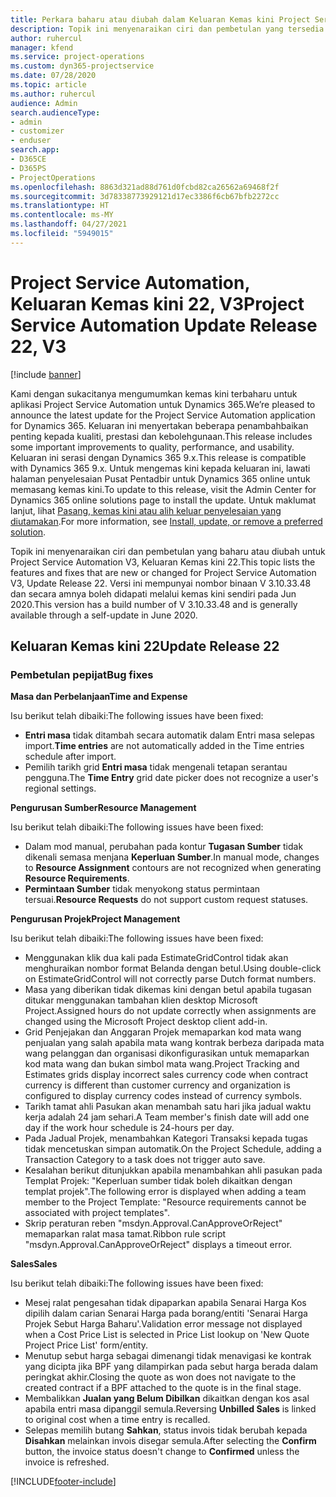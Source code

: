 ```yaml
---
title: Perkara baharu atau diubah dalam Keluaran Kemas kini Project Service Automation 22, V3
description: Topik ini menyenaraikan ciri dan pembetulan yang tersedia dalam Keluaran Kemas kini Project Service Automation 22, V3.
author: ruhercul
manager: kfend
ms.service: project-operations
ms.custom: dyn365-projectservice
ms.date: 07/28/2020
ms.topic: article
ms.author: ruhercul
audience: Admin
search.audienceType:
- admin
- customizer
- enduser
search.app:
- D365CE
- D365PS
- ProjectOperations
ms.openlocfilehash: 8863d321ad88d761d0fcbd82ca26562a69468f2f
ms.sourcegitcommit: 3d78338773929121d17ec3386f6cb67bfb2272cc
ms.translationtype: HT
ms.contentlocale: ms-MY
ms.lasthandoff: 04/27/2021
ms.locfileid: "5949015"
---
```

# <a name="project-service-automation-update-release-22-v3"></a><span data-ttu-id="20d4f-103">Project Service Automation, Keluaran Kemas kini 22, V3</span><span class="sxs-lookup"><span data-stu-id="20d4f-103">Project Service Automation Update Release 22, V3</span></span>

[!include [banner](../includes/psa-now-project-operations.md)]

<span data-ttu-id="20d4f-104">Kami dengan sukacitanya mengumumkan kemas kini terbaharu untuk aplikasi Project Service Automation untuk Dynamics 365.</span><span class="sxs-lookup"><span data-stu-id="20d4f-104">We’re pleased to announce the latest update for the Project Service Automation application for Dynamics 365.</span></span> <span data-ttu-id="20d4f-105">Keluaran ini menyertakan beberapa penambahbaikan penting kepada kualiti, prestasi dan kebolehgunaan.</span><span class="sxs-lookup"><span data-stu-id="20d4f-105">This release includes some important improvements to quality, performance, and usability.</span></span> <span data-ttu-id="20d4f-106">Keluaran ini serasi dengan Dynamics 365 9.x.</span><span class="sxs-lookup"><span data-stu-id="20d4f-106">This release is compatible with Dynamics 365 9.x.</span></span> <span data-ttu-id="20d4f-107">Untuk mengemas kini kepada keluaran ini, lawati halaman penyelesaian Pusat Pentadbir untuk Dynamics 365 online untuk memasang kemas kini.</span><span class="sxs-lookup"><span data-stu-id="20d4f-107">To update to this release, visit the Admin Center for Dynamics 365 online solutions page to install the update.</span></span> <span data-ttu-id="20d4f-108">Untuk maklumat lanjut, lihat [Pasang, kemas kini atau alih keluar penyelesaian yang diutamakan](/power-platform/admin/install-remove-preferred-solution).</span><span class="sxs-lookup"><span data-stu-id="20d4f-108">For more information, see [Install, update, or remove a preferred solution](/power-platform/admin/install-remove-preferred-solution).</span></span>

<span data-ttu-id="20d4f-109">Topik ini menyenaraikan ciri dan pembetulan yang baharu atau diubah untuk Project Service Automation V3, Keluaran Kemas kini 22.</span><span class="sxs-lookup"><span data-stu-id="20d4f-109">This topic lists the features and fixes that are new or changed for Project Service Automation V3, Update Release 22.</span></span> <span data-ttu-id="20d4f-110">Versi ini mempunyai nombor binaan V 3.10.33.48 dan secara amnya boleh didapati melalui kemas kini sendiri pada Jun 2020.</span><span class="sxs-lookup"><span data-stu-id="20d4f-110">This version has a build number of V 3.10.33.48 and is generally available through a self-update in June 2020.</span></span>

## <a name="update-release-22"></a><span data-ttu-id="20d4f-111">Keluaran Kemas kini 22</span><span class="sxs-lookup"><span data-stu-id="20d4f-111">Update Release 22</span></span>

### <a name="bug-fixes"></a><span data-ttu-id="20d4f-112">Pembetulan pepijat</span><span class="sxs-lookup"><span data-stu-id="20d4f-112">Bug fixes</span></span>



<span data-ttu-id="20d4f-113">**Masa dan Perbelanjaan**</span><span class="sxs-lookup"><span data-stu-id="20d4f-113">**Time and Expense**</span></span>

<span data-ttu-id="20d4f-114">Isu berikut telah dibaiki:</span><span class="sxs-lookup"><span data-stu-id="20d4f-114">The following issues have been fixed:</span></span>

- <span data-ttu-id="20d4f-115">**Entri masa** tidak ditambah secara automatik dalam Entri masa selepas import.</span><span class="sxs-lookup"><span data-stu-id="20d4f-115">**Time entries** are not automatically added in the Time entries schedule after import.</span></span>
- <span data-ttu-id="20d4f-116">Pemilih tarikh grid **Entri masa** tidak mengenali tetapan serantau pengguna.</span><span class="sxs-lookup"><span data-stu-id="20d4f-116">The **Time Entry** grid date picker does not recognize a user's regional settings.</span></span>

<span data-ttu-id="20d4f-117">**Pengurusan Sumber**</span><span class="sxs-lookup"><span data-stu-id="20d4f-117">**Resource Management**</span></span>

<span data-ttu-id="20d4f-118">Isu berikut telah dibaiki:</span><span class="sxs-lookup"><span data-stu-id="20d4f-118">The following issues have been fixed:</span></span>

- <span data-ttu-id="20d4f-119">Dalam mod manual, perubahan pada kontur **Tugasan Sumber** tidak dikenali semasa menjana **Keperluan Sumber**.</span><span class="sxs-lookup"><span data-stu-id="20d4f-119">In manual mode, changes to **Resource Assignment** contours are not recognized when generating **Resource Requirements**.</span></span>
- <span data-ttu-id="20d4f-120">**Permintaan Sumber** tidak menyokong status permintaan tersuai.</span><span class="sxs-lookup"><span data-stu-id="20d4f-120">**Resource Requests** do not support custom request statuses.</span></span>

<span data-ttu-id="20d4f-121">**Pengurusan Projek**</span><span class="sxs-lookup"><span data-stu-id="20d4f-121">**Project Management**</span></span>

<span data-ttu-id="20d4f-122">Isu berikut telah dibaiki:</span><span class="sxs-lookup"><span data-stu-id="20d4f-122">The following issues have been fixed:</span></span>

- <span data-ttu-id="20d4f-123">Menggunakan klik dua kali pada EstimateGridControl tidak akan menghuraikan nombor format Belanda dengan betul.</span><span class="sxs-lookup"><span data-stu-id="20d4f-123">Using double-click on EstimateGridControl will not correctly parse Dutch format numbers.</span></span>
- <span data-ttu-id="20d4f-124">Masa yang diberikan tidak dikemas kini dengan betul apabila tugasan ditukar menggunakan tambahan klien desktop Microsoft Project.</span><span class="sxs-lookup"><span data-stu-id="20d4f-124">Assigned hours do not update correctly when assignments are changed using the Microsoft Project desktop client add-in.</span></span>
- <span data-ttu-id="20d4f-125">Grid Penjejakan dan Anggaran Projek memaparkan kod mata wang penjualan yang salah apabila mata wang kontrak berbeza daripada mata wang pelanggan dan organisasi dikonfigurasikan untuk memaparkan kod mata wang dan bukan simbol mata wang.</span><span class="sxs-lookup"><span data-stu-id="20d4f-125">Project Tracking and Estimates grids display incorrect sales currency code when contract currency is different than customer currency and organization is configured to display currency codes instead of currency symbols.</span></span>
- <span data-ttu-id="20d4f-126">Tarikh tamat ahli Pasukan akan menambah satu hari jika jadual waktu kerja adalah 24 jam sehari.</span><span class="sxs-lookup"><span data-stu-id="20d4f-126">A Team member's finish date will add one day if the work hour schedule is 24-hours per day.</span></span>
- <span data-ttu-id="20d4f-127">Pada Jadual Projek, menambahkan Kategori Transaksi kepada tugas tidak mencetuskan simpan automatik.</span><span class="sxs-lookup"><span data-stu-id="20d4f-127">On the Project Schedule, adding a Transaction Category to a task does not trigger auto save.</span></span>
- <span data-ttu-id="20d4f-128">Kesalahan berikut ditunjukkan apabila menambahkan ahli pasukan pada Templat Projek: "Keperluan sumber tidak boleh dikaitkan dengan templat projek".</span><span class="sxs-lookup"><span data-stu-id="20d4f-128">The following error is displayed when adding a team member to the Project Template: "Resource requirements cannot be associated with project templates".</span></span> 
- <span data-ttu-id="20d4f-129">Skrip peraturan reben "msdyn.Approval.CanApproveOrReject" memaparkan ralat masa tamat.</span><span class="sxs-lookup"><span data-stu-id="20d4f-129">Ribbon rule script "msdyn.Approval.CanApproveOrReject" displays a timeout error.</span></span>

<span data-ttu-id="20d4f-130">**Sales**</span><span class="sxs-lookup"><span data-stu-id="20d4f-130">**Sales**</span></span>

<span data-ttu-id="20d4f-131">Isu berikut telah dibaiki:</span><span class="sxs-lookup"><span data-stu-id="20d4f-131">The following issues have been fixed:</span></span>

- <span data-ttu-id="20d4f-132">Mesej ralat pengesahan tidak dipaparkan apabila Senarai Harga Kos dipilih dalam carian Senarai Harga pada borang/entiti 'Senarai Harga Projek Sebut Harga Baharu'.</span><span class="sxs-lookup"><span data-stu-id="20d4f-132">Validation error message not displayed when a Cost Price List is selected in Price List lookup on 'New Quote Project Price List' form/entity.</span></span>
- <span data-ttu-id="20d4f-133">Menutup sebut harga sebagai dimenangi tidak menavigasi ke kontrak yang dicipta jika BPF yang dilampirkan pada sebut harga berada dalam peringkat akhir.</span><span class="sxs-lookup"><span data-stu-id="20d4f-133">Closing the quote as won does not navigate to the created contract if a BPF attached to the quote is in the final stage.</span></span>
- <span data-ttu-id="20d4f-134">Membalikkan **Jualan yang Belum Dibilkan** dikaitkan dengan kos asal apabila entri masa dipanggil semula.</span><span class="sxs-lookup"><span data-stu-id="20d4f-134">Reversing **Unbilled Sales** is linked to original cost when a time entry is recalled.</span></span>
- <span data-ttu-id="20d4f-135">Selepas memilih butang **Sahkan**, status invois tidak berubah kepada **Disahkan** melainkan invois disegar semula.</span><span class="sxs-lookup"><span data-stu-id="20d4f-135">After selecting the **Confirm** button, the invoice status doesn't change to **Confirmed** unless the invoice is refreshed.</span></span>


[!INCLUDE[footer-include](../includes/footer-banner.md)]